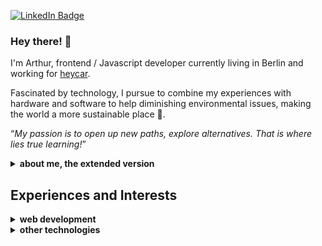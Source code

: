[![LinkedIn Badge](https://img.shields.io/badge/LinkedIn-Profile-informational?style=flat-square&logo=linkedin&logoColor=white&color=0D76A8)](https://www.linkedin.com/in/arthurboss/)

### Hey there! 👋

I'm Arthur, frontend / Javascript developer currently living in Berlin and working for [heycar](https://hey.car/).

Fascinated by technology, I pursue to combine my experiences with hardware and software to help diminishing environmental issues, making the world a more sustainable place 🌱.

<q><em>My passion is to open up new paths, explore alternatives. That is where lies true learning!</em></q>

<details>
  <summary><b>about me, the extended version</b></summary>
  
  <br />
  As this is my long term goal, I do follow/research topics on how to help the environment, especially restoring dry environments.

  I come from a tropical country, and seeing the variety of life it brings and richness of water available, I wish that everyone could experience that and not suffer with the drawbacks of completely dry (or dried) places. Additionally, I am amazed by renewable evergy. Life is a cycle, so is energy. I believe it can be reused everywhere and technology solutions are infinite to help on that.

  As of hobbies, some of my favourites are to beta (or alpha) test and benchmark things.

  A great example is Windows, as I am part of the beta testing community since Windows 8 (user since Windows 95, hardcore user since Windows 98), and have always helped improving the SO by testing it in various machines and providing feedbacks. Perhaps the only person to have loved Windows Vista too. And yes, I do love Linux and these I am surviving with MacOS.

  Furthermore, I loved swapping cellphones OS's before smartphones were even a thing (Motorola L6 was my favourite), as well as testing modded versions of Android since version 1.0 (but only got real after cyanogenmod), jailbreaking iPhones and such things 🙂.

  Currently I am beta testing Windows 11, Edge chromium on MacOS (since the first release), beta versions of Firefox, Safari..., also cool gaming solutions like nVidia's Geforce Now and anything I find the time and willingness to test software-wise.

  Additionally, I spend a good amount of time in life benchmarking hardware by assembling different PC/laptop configurations or putting up crazy combinations per times. GPUs, CPUs, RAM modules, hard disks, anything PCI-E, cables...everything can be benchmarked. Software used were uncountable, but I am a fan of Unigine Heaven or testing all sort of games for that.
  Back in time, I got to test the first ever unnoficial e-GPU in the market (exp GDC) in multiple laptops configs, from low to top, which btw, for the low-config ones I manually upgraded their CPUs and tried different cooling solutions. Recently I have added the "dangerous" liquid metal to help on my laptops thermals.
  I also own a small collection of laptop CPUs and RAM modules.

  I tend to invest time and money trying many different things technology offers, not limited to the ones mentioned above. I see it as the best approach for real learning.

  I am also fond of photography, playing guitar, going for unusual distances walks, bike downhill, car drifting, etc...
  
</details>


## Experiences and Interests

<details>
  <summary><b>web development</b></summary>

  <br />
  
- [Typescript](https://www.typescriptlang.org/)
- [Gatsby.js](https://www.gatsbyjs.com/)
- [Next.js](https://nextjs.org/)
- [Storybook.js](https://storybook.js.org/)
- [React.js](https://reactjs.org/)
- [Webpack.js](https://webpack.js.org/)
- [Redux.js](https://redux.js.org/)
- [Jest.js](https://jestjs.io/)
- [Babel.js](https://babeljs.io/)
- [Three.js](https://threejs.org/)

**related**
- [GraphQL](https://graphql.org/)
- [Node.js](https://nodejs.org/en/)
- [React Native](https://reactnative.dev/)
- [Circle CI](https://circleci.com/)
- [Lighthouse](https://developers.google.com/web/tools/lighthouse)
- [Web assembly](https://webassembly.org/)
- SEO and website benchmarking...

**monorepo and code splitting**
- [Lerna](https://lerna.js.org/)
- [Yarn workspaces](https://classic.yarnpkg.com/en/docs/workspaces/)

**basics**
- UI libraries
- Design patterns
- Javascript
- HTML5
- CSS3
  
</details>

<details>
  <summary><b>other technologies</b></summary>
  
  <br />
  
- C
- C++
- C#
- [WebOS](https://www.webosose.org/)
- OS's low-level customisations (Android, iOS, Windows, Linux, MacOS...)
  
</details>

<!--
**arthurboss/arthurboss** is a ✨ _special_ ✨ repository because its `README.md` (this file) appears on your GitHub profile.

Here are some ideas to get you started:

- 🔭 I’m currently working on ...
- 🌱 I’m currently learning ...
- 👯 I’m looking to collaborate on ...
- 🤔 I’m looking for help with ...
- 💬 Ask me about ...
- 📫 How to reach me: ...
- 😄 Pronouns: ...
- ⚡ Fun fact: ...
-->
